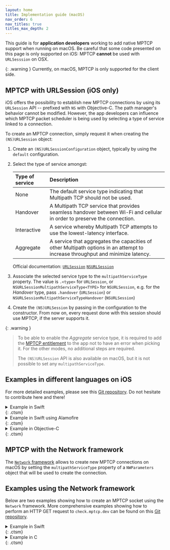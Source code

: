 ```yaml
---
layout: home
title: Implementation guide (macOS)
nav_order: 6
nav_titles: true
titles_max_depth: 2
---
```


This guide is for **application developers** working to add native MPTCP support
when running on macOS. Be careful that some code presented on this page is
only supported on iOS: MPTCP **cannot** be used with `URLSesssion` on OSX.

{: .warning }
Currently, on macOS, MPTCP is only supported for the client side.

## MPTCP with URLSession (iOS only)

iOS offers the possibility to establish new MPTCP connections by using its 
`URLSession` API -- prefixed with `NS` with Objective-C. The path manager's 
behavior cannot be modified. However, the app developers can influence which 
MPTCP packet scheduler is being used by selecting a type of service linked to a 
connection.

To create an MPTCP connection, simply request it when creating the 
`(NS)URLSession` object:

1. Create an `(NS)URLSessionConfiguration` object, typically by using the 
   `default` configuration. 
2. Select the type of service amongst:

    | Type of service  | Description                                                                                                                    | 
    |:-----------------|:-------------------------------------------------------------------------------------------------------------------------------|
    | None             | The default service type indicating that Multipath TCP should not be used.                                                     |
    | Handover         | A Multipath TCP service that provides seamless handover between Wi-Fi and cellular in order to preserve the connection.        |
    | Interactive      | A service whereby Multipath TCP attempts to use the lowest-latency interface.                                                  |
    | Aggregate        | A service that aggregates the capacities of other Multipath options in an attempt to increase throughput and minimize latency. |

    Official documentation: 
    [`URLSession`](https://developer.apple.com/documentation/foundation/urlsessionconfiguration/2875967-multipathservicetype)
    [`NSURLSession`](https://developer.apple.com/documentation/foundation/nsurlsessionmultipathservicetype)

3. Associate the selected service type to the `multipathServiceType` property. 
   The value is `.<type>` for `URLSession`, or  `NSURLSessionMultipathServiceType<TYPE>`
   for `NSURLSession`, e.g. for the _Handover_ type, pass  `.handover` 
   (`URLSession`) or `NSURLSessionMultipathServiceTypeHandover` (`NSURLSession`)

4. Create the `(NS)URLSession` by passing in the configuration to the 
   constructor. From now on, every request done with this session should use 
   MPTCP, if the server supports it.
   
{: .warning }
> To be able to enable the _Aggregate_ service type, it is required to add the 
> [MPTCP entitlement](https://developer.apple.com/documentation/foundation/urlsessionconfiguration/improving_network_reliability_using_multipath_tcp) 
> to the app not to have an error when picking it. For the other modes, no 
> additional steps are required.
> 
> The `(NS)URLSession` API is also available on macOS, but it is not possible to 
> set any `multipathServiceType`.

## Examples in different languages on iOS

For more detailed examples, please see this [Git
repository](https://github.com/mptcp-apps/mptcp-hello/). Do not hesitate to
contribute here and there!

<details markdown="block">
<summary>Example in Swift </summary>

`multipathServiceType` support has been added
in [iOS 11.0](https://developer.apple.com/documentation/foundation/urlsessionconfiguration/2875967-multipathservicetype)

```swift
import Foundation

var conf = URLSessionConfiguration.default
// Handover mode: Other types can be selected
conf.multipathServiceType = .handover

let session = URLSession(configuration: conf)
```
</details> {: .ctsm}

<details markdown="block">
<summary>Example in Swift using Alamofire </summary>

```swift
import Foundation
import Alamofire

var conf = URLSessionConfiguration.default
// Handover mode: Other types can be selected
conf.multipathServiceType = .handover

let session = Session(configuration: conf)
```
</details> {: .ctsm}

<details markdown="block">
<summary>Example in Objective-C </summary>

`multipathServiceType` support has been added
in [iOS 11.0](https://developer.apple.com/documentation/foundation/nsurlsessionconfiguration/2875967-multipathservicetype)

```objc
#import <Foundation/Foundation.h>

NSURLSessionConfiguration *conf = [NSURLSessionConfiguration defaultSessionConfiguration];
// Handover mode: Other types can be selected
conf.multipathServiceType = NSURLSessionMultipathServiceTypeHandover;

NSURLSession *session = [NSURLSession sessionWithConfiguration:conf];
```
</details> {: .ctsm}

## MPTCP with the Network framework

The [`Network` framework](https://developer.apple.com/documentation/network) 
allows to create new MPTCP connections on macOS by setting the 
`multipathServiceType` property of a `NWParameters` object that will be used to
create the connection. 

## Examples using the Network framework

Below are two examples showing how to create an MPTCP socket using the `Network` 
framework. More comprehensive examples showing how to perform an HTTP GET 
request to `check.mptcp.dev` can be found on this
[Git repository](https://github.com/mptcp-apps/mptcp-hello/).

<details markdown="block">
<summary>Example in Swift </summary>

`multipathServiceType` support has been added
in [iOS 12.0/macOS 10.14](https://developer.apple.com/documentation/network/nwparameters/2998700-multipathservicetype)

```swift
// request to create a new TCP connection
// note that we can also choose .tls to create a TLS session above (MP)TCP
let params: NWParameters = .tcp 
// Handover mode: Other types can be selected
params.multipathServiceType = .handover

let connection = NWConnection(to: server, using: params)
```
</details> {: .ctsm}

<details markdown="block">
<summary>Example in C </summary>

`multipathServiceType` support has been added
in [iOS 12.0/macOS 10.14](https://developer.apple.com/documentation/network/nwparameters/2998700-multipathservicetype)

```c
// request to create a new TCP connection with TLS enabled
nw_parameters_t params = nw_parameters_create_secure_tcp(
      NW_PARAMETERS_DEFAULT_CONFIGURATION, NW_PARAMETERS_DEFAULT_CONFIGURATION);
// Handover mode: Other types can be selected
nw_parameters_set_multipath_service(params, nw_multipath_service_handover);

nw_connection_t connection = nw_connection_create(endpoint, params);
```
</details> {: .ctsm}
